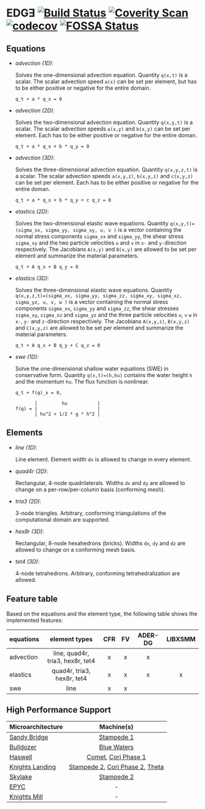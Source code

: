 # EDGƎ [![Build Status](https://travis-ci.org/3343/edge.svg?branch=master)](https://travis-ci.org/3343/edge) [![Coverity Scan](https://img.shields.io/coverity/scan/12907.svg)](https://scan.coverity.com/projects/3343-edge) [![codecov](https://codecov.io/gh/3343/edge/branch/master/graph/badge.svg)](https://codecov.io/gh/3343/edge) [![FOSSA Status](https://app.fossa.io/api/projects/git%2Bhttps%3A%2F%2Fgithub.com%2F3343%2Fedge.svg?type=shield)](https://app.fossa.io/projects/git%2Bhttps%3A%2F%2Fgithub.com%2F3343%2Fedge?ref=badge_shield)

## Equations
* *advection (1D)*:

  Solves the one-dimensional advection equation. Quantity ```q(x,t)``` is a scalar. The scalar advection speed ```a(x)``` can be set per element, but has to be either positive or negative for the entire domain.

  ```
  q_t + a * q_x = 0
  ```

* *advection (2D)*:

  Solves the two-dimensional advection equation. Quantity ```q(x,y,t)``` is a scalar. The scalar advection speeds ```a(x,y)``` and ```b(x,y)``` can be set per element. Each has to be either positive or negative for the entire doman.

  ```
  q_t + a * q_x + b * q_y = 0
  ```

* *advection (3D)*:

  Solves the three-dimensional advection equation. Quantity ```q(x,y,z,t)``` is a scalar. The scalar advection speeds ```a(x,y,z)```, ```b(x,y,z)``` and ```c(x,y,z)``` can be set per element. Each has to be either positive or negative for the entire doman.

  ```
  q_t + a * q_x + b * q_y + c q_z = 0
  ```

* *elastics (2D)*:

  Solves the two-dimensional elastic wave equations. Quantity ```q(x,y,t)=(sigma_xx, sigma_yy, sigma_xy, u, v )``` is a vector containing the normal stress components ```sigma_xx``` and ```sigma_yy```, the shear stress ```sigma_xy``` and the two particle velocities ```u``` and ```v``` in ```x-``` and ```y-```direction respectively. The Jacobians ```A(x,y)``` and ```B(x,y)``` are allowed to be set per element and summarize the material parameters.

  ```
  q_t + A q_x + B q_y = 0
  ```
  
* *elastics (3D)*:

  Solves the three-dimensional elastic wave equations. Quantity ```q(x,y,z,t)=(sigma_xx, sigma_yy, sigma_zz, sigma_xy, sigma_xz, sigma_yz, u, v, w )``` is a vector containing the normal stress components ```sigma_xx```, ```sigma_yy``` and ```sigma_zz```, the shear stresses ```sigma_xy```, ```sigma_xz``` and ```sigma_yz``` and the three particle velocities ```u```, ```v``` ```w```  in ```x-```, ```y-``` and ```z-```direction respectively. The Jacobians ```A(x,y,z)```, ```B(x,y,z)``` and ```C(x,y,z)``` are allowed to be set per element and summarize the material parameters.

  ```
  q_t + A q_x + B q_y + C q_z = 0
  ```

* *swe (1D)*:

  Solve the one-dimensional shallow water equations (SWE) in conservative form. Quantity ```q(x,t)=(h,hu)``` contains the water height ```h``` and the momentum ```hu```. The flux function is nonlinear.

  ```
  q_t + f(q)_x = 0,

         |         hu           |
  f(q) = |                      |
         | hu^2 + 1/2 * g * h^2 |
  ```

## Elements
* *line (1D)*:

  Line element. Element width ```dx``` is allowed to change in every element.

* *quad4r (2D)*:

  Rectangular, 4-node quadrilaterals. Widths ```dx``` and ```dy``` are allowed to change on a per-row/per-column basis (conforming mesh).

* *tria3 (2D)*:

  3-node triangles. Arbitrary, conforming triangulations of the computational domain are supported.

* *hex8r (3D)*:

  Rectangular, 8-node hexahedrons (bricks). Widths ```dx```, ```dy``` and ```dz``` are allowed to change on a conforming mesh basis.
  
* *tet4 (3D)*:

  4-node tetrahedrons. Arbitrary, conforming tetrahedralization are allowed.

## Feature table

Based on the equations and the element type, the following table shows the implemented features:

| equations |         element types            | CFR | FV | ADER-DG | LIBXSMM |
|-----------|:--------------------------------:|:---:|:--:|:-------:|:-------:|
| advection | line, quad4r, tria3, hex8r, tet4 |  x  |  x |    x    |         |
| elastics  | quad4r, tria3, hex8r, tet4       |  x  |  x |    x    |    x    |
| swe       | line                             |  x  |  x |         |         |

## High Performance Support
| Microarchitecture | Machine(s) |
|-------------------|:----------:|
| [Sandy Bridge](https://ark.intel.com/products/codename/64276/Sandy-Bridge-EP) | [Stampede 1](https://portal.tacc.utexas.edu/user-guides/stampede) |
| [Bulldozer](http://products.amd.com/en-us/search/cpu/amd-opteron%E2%84%A2/amd-opteron%E2%84%A2-6200-series-processor) | [Blue Waters](https://bluewaters.ncsa.illinois.edu/hardware-summary) |
| [Haswell](https://ark.intel.com/products/codename/42174/Haswell) | [Comet](http://www.sdsc.edu/support/user_guides/comet.html), [Cori Phase 1](http://www.nersc.gov/users/computational-systems/cori/configuration/) |
| [Knights Landing](https://ark.intel.com/products/codename/48999/Knights-Landing)    | [Stampede 2](https://portal.tacc.utexas.edu/user-guides/stampede2), [Cori Phase 2](http://www.nersc.gov/users/computational-systems/cori/configuration/), [Theta](https://www.alcf.anl.gov/theta) |
| [Skylake](https://ark.intel.com/products/codename/37572/Skylake) | [Stampede 2](https://portal.tacc.utexas.edu/user-guides/stampede2) |
| [EPYC](http://products.amd.com/en-us/search/cpu/amd-epyc%E2%84%A2)                                         | - |
| [Knights Mill](https://ark.intel.com/products/codename/57723/Knights-Mill) | - |
